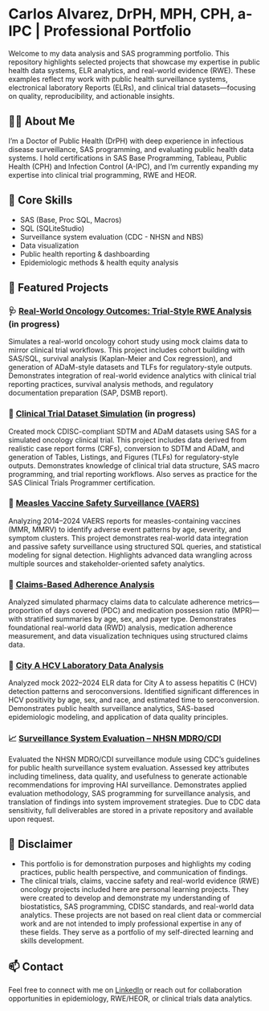 # Carlos Alvarez, DrPH, MPH, CPH, a-IPC | Professional Portfolio

Welcome to my data analysis and SAS programming portfolio. This repository highlights selected projects that showcase my expertise in public health data systems, ELR analytics, and real-world evidence (RWE). These examples reflect my work with public health surveillance systems, electronical laboratory Reports (ELRs), and clinical trial datasets—focusing on quality, reproducibility, and actionable insights.

## 👨‍🔬 About Me

I’m a Doctor of Public Health (DrPH) with deep experience in infectious disease surveillance, SAS programming, and evaluating public health data systems. I hold certifications in SAS Base Programming, Tableau, Public Health (CPH) and Infection Control (A-IPC), and I’m currently expanding my expertise into clinical trial programming, RWE and HEOR.

## 🧰 Core Skills

- SAS (Base, Proc SQL, Macros)
- SQL (SQLiteStudio)
- Surveillance system evaluation (CDC - NHSN and NBS)
- Data visualization
- Public health reporting & dashboarding
- Epidemiologic methods & health equity analysis

## 📁 Featured Projects

### 🩺 [Real-World Oncology Outcomes: Trial-Style RWE Analysis](./RWEOncologyProject) (in progress)
Simulates a real-world oncology cohort study using mock claims data to mirror clinical trial workflows. This project includes cohort building with SAS/SQL, survival analysis (Kaplan-Meier and Cox regression), and generation of ADaM-style datasets and TLFs for regulatory-style outputs. Demonstrates integration of real-world evidence analytics with clinical trial reporting practices, survival analysis methods, and regulatory documentation preparation (SAP, DSMB report).

### 🔬 [Clinical Trial Dataset Simulation](./ClinicalTrialProject) (in progress)
Created mock CDISC-compliant SDTM and ADaM datasets using SAS for a simulated oncology clinical trial. This project includes data derived from realistic case report forms (CRFs), conversion to SDTM and ADaM, and generation of Tables, Listings, and Figures (TLFs) for regulatory-style outputs. Demonstrates knowledge of clinical trial data structure, SAS macro programming, and trial reporting workflows. Also serves as practice for the SAS Clinical Trials Programmer certification. 

### 🧪 [Measles Vaccine Safety Surveillance (VAERS)](./VAERS_Measles_AE_Project)  
Analyzing 2014–2024 VAERS reports for measles-containing vaccines (MMR, MMRV) to identify adverse event patterns by age, severity, and symptom clusters. This project demonstrates real-world data integration and passive safety surveillance using structured SQL queries, and statistical modeling for signal detection. Highlights advanced data wrangling across multiple sources and stakeholder-oriented safety analytics.

### 💊 [Claims-Based Adherence Analysis](./ClaimsAnalysis)
Analyzed simulated pharmacy claims data to calculate adherence metrics—proportion of days covered (PDC) and medication possession ratio (MPR)—with stratified summaries by age, sex, and payer type. Demonstrates foundational real-world data (RWD) analysis, medication adherence measurement, and data visualization techniques using structured claims data.

### 🧪 [City A HCV Laboratory Data Analysis](./HCV_ELR_Project)  
Analyzed mock 2022–2024 ELR data for City A to assess hepatitis C (HCV) detection patterns and seroconversions. Identified significant differences in HCV positivity by age, sex, and race, and estimated time to seroconversion. Demonstrates public health surveillance analytics, SAS-based epidemiologic modeling, and application of data quality principles.

### 📈 [Surveillance System Evaluation – NHSN MDRO/CDI](./SurveillanceSystemEvaluation)  
Evaluated the NHSN MDRO/CDI surveillance module using CDC’s guidelines for public health surveillance system evaluation. Assessed key attributes including timeliness, data quality, and usefulness to generate actionable recommendations for improving HAI surveillance. Demonstrates applied evaluation methodology, SAS programming for surveillance analysis, and translation of findings into system improvement strategies. Due to CDC data sensitivity, full deliverables are stored in a private repository and available upon request.




## 📎 Disclaimer

- This portfolio is for demonstration purposes and highlights my coding practices, public health perspective, and communication of findings.
- The clinical trials, claims, vaccine safety and real-world evidence (RWE) oncology projects included here are personal learning projects. They were created to develop and demonstrate my understanding of biostatistics, SAS programming, CDISC standards, and real-world data analytics. These projects are not based on real client data or commercial work and are not intended to imply professional expertise in any of these fields. They serve as a portfolio of my self-directed learning and skills development.

## 📫 Contact

Feel free to connect with me on [LinkedIn](https://www.linkedin.com/cralvarezhdz) or reach out for collaboration opportunities in epidemiology, RWE/HEOR, or clinical trials data analytics.
